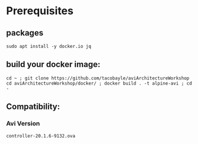 # Prerequisites

## packages

```
sudo apt install -y docker.io jq
```

## build your docker image:
```
cd ~ ; git clone https://github.com/tacobayle/aviArchitectureWorkshop
cd aviArchitectureWorkshop/docker/ ; docker build . -t alpine-avi ; cd -
```

## Compatibility:

### Avi Version
```
controller-20.1.6-9132.ova
```